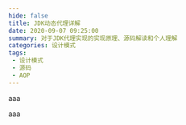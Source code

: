 ```yaml
---
hide: false
title: JDK动态代理详解 
date: 2020-09-07 09:25:00 
summary: 对于JDK代理实现的实现原理、源码解读和个人理解
categories: 设计模式
tags:
 - 设计模式
 - 源码
 - AOP
---
```


aaa

aaa
